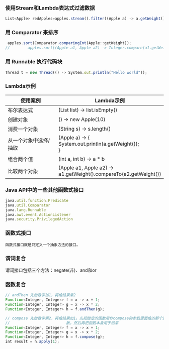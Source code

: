 ### 使用Stream和Lambda表达式过滤数据
```javascript 1.8
List<Apple> redApples=apples.stream().filter((Apple a) -> a.getWeight()>100).collect(Collectors.toList());
```
### 用 Comparator 来排序
```javascript 1.8
 apples.sort(Comparator.comparingInt(Apple::getWeight));
//        apples.sort((Apple a1, Apple a2) -> Integer.compare(a1.getWeight(), a2.getWeight()));
```

###  用 Runnable 执行代码块
```javascript 1.8
Thread t = new Thread(() -> System.out.println("Hello world")); 
```

### Lambda示例
| 使用案例  | Lambda示例 |
| ------ | ------ | 
| 布尔表达式 | (List<String> list) -> list.isEmpty()  | 
| 创建对象 | () -> new Apple(10)  | 
| 消费一个对象  |  (String s) -> s.length()  | 
| 从一个对象中选择/抽取  | (Apple a) -> { <br> System.out.println(a.getWeight());<br> }   | 
| 组合两个值  |  (int a, int b) -> a * b  | 
| 比较两个对象  |  (Apple a1, Apple a2) -><br> a1.getWeight().compareTo(a2.getWeight())  | 

### Java API中的一些其他函数式接口
```javascript 1.8
java.util.function.Predicate
java.util.Comparator
java.lang.Runnable
java.awt.event.ActionListener 
java.security.PrivilegedAction 
```
### 函数式接口
    函数式接口就是只定义一个抽象方法的接口。 
    
### 谓词复合
谓词接口包括三个方法：negate(非)、and和or

### 函数复合
```javascript 1.8
// andThen 先给数字加1，再给结果乘2
Function<Integer, Integer> f = x -> x + 1;
Function<Integer, Integer> g = x -> x * 2;
Function<Integer, Integer> h = f.andThen(g);

// compose 先给数字乘2，再给结果加1。先把给定的函数用作compose的参数里面给的那个函
//                         数，然后再把函数本身用于结果
Function<Integer, Integer> f = x -> x + 1;
Function<Integer, Integer> g = x -> x * 2;
Function<Integer, Integer> h = f.compose(g);
int result = h.apply(1); 
```

